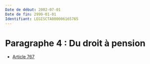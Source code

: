 ```yaml
---
Date de début: 2002-07-01
Date de fin: 2999-01-01
Identifiant: LEGISCTA000006165765
---
```


<h1>Paragraphe 4 : Du droit à pension</h1>

- [Article 767](article_767.md)

